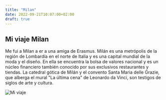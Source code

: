 ```yaml
---
title: "Milan"
date: 2022-09-21T10:07:00+02:00
draft: true
---
```


## Mi viaje Milan
Me fui a Milan a  er a una amiga de Erasmus.
Milán es una metrópolis de la región de Lombardía en el norte de Italia y es una capital mundial de la moda y el diseño. En ella se encuentra la bolsa de valores nacional y es un núcleo financiero también conocido por sus exclusivos restaurantes y tiendas. La catedral gótica de Milán y el convento Santa Maria delle Grazie, que alberga el mural "La última cena" de Leonardo da Vinci, son testigos de siglos de arte y cultura.

![Mi viaje](https://www.viajarmilan.com/img/guia-milan.jpg)